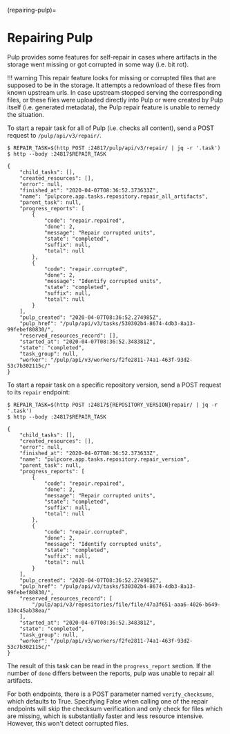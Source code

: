 (repairing-pulp)=

# Repairing Pulp

Pulp provides some features for self-repair in cases where artifacts in the storage went missing or
got corrupted in some way (i.e. bit rot).

!!! warning
This repair feature looks for missing or corrupted files that are supposed to be in
the storage. It attempts a redownload of these files from known upstream urls.
In case upstream stopped serving the corresponding files, or these files were uploaded
directly into Pulp or were created by Pulp itself (i.e. generated metadata), the Pulp
repair feature is unable to remedy the situation.


To start a repair task for all of Pulp (i.e. checks all content), send a POST request to
`/pulp/api/v3/repair/`.

```
$ REPAIR_TASK=$(http POST :24817/pulp/api/v3/repair/ | jq -r '.task')
$ http --body :24817$REPAIR_TASK

{
    "child_tasks": [],
    "created_resources": [],
    "error": null,
    "finished_at": "2020-04-07T08:36:52.373633Z",
    "name": "pulpcore.app.tasks.repository.repair_all_artifacts",
    "parent_task": null,
    "progress_reports": [
        {
            "code": "repair.repaired",
            "done": 2,
            "message": "Repair corrupted units",
            "state": "completed",
            "suffix": null,
            "total": null
        },
        {
            "code": "repair.corrupted",
            "done": 2,
            "message": "Identify corrupted units",
            "state": "completed",
            "suffix": null,
            "total": null
        }
    ],
    "pulp_created": "2020-04-07T08:36:52.274985Z",
    "pulp_href": "/pulp/api/v3/tasks/530302b4-8674-4db3-8a13-99febef80830/",
    "reserved_resources_record": [],
    "started_at": "2020-04-07T08:36:52.348381Z",
    "state": "completed",
    "task_group": null,
    "worker": "/pulp/api/v3/workers/f2fe2811-74a1-463f-93d2-53c7b302115c/"
}
```

To start a repair task on a specific repository version, send a POST request to its `repair`
endpoint:

```
$ REPAIR_TASK=$(http POST :24817${REPOSITORY_VERSION}repair/ | jq -r '.task')
$ http --body :24817$REPAIR_TASK

{
    "child_tasks": [],
    "created_resources": [],
    "error": null,
    "finished_at": "2020-04-07T08:36:52.373633Z",
    "name": "pulpcore.app.tasks.repository.repair_version",
    "parent_task": null,
    "progress_reports": [
        {
            "code": "repair.repaired",
            "done": 2,
            "message": "Repair corrupted units",
            "state": "completed",
            "suffix": null,
            "total": null
        },
        {
            "code": "repair.corrupted",
            "done": 2,
            "message": "Identify corrupted units",
            "state": "completed",
            "suffix": null,
            "total": null
        }
    ],
    "pulp_created": "2020-04-07T08:36:52.274985Z",
    "pulp_href": "/pulp/api/v3/tasks/530302b4-8674-4db3-8a13-99febef80830/",
    "reserved_resources_record": [
        "/pulp/api/v3/repositories/file/file/47a3f651-aaa6-4026-b649-130c45ab38ea/"
    ],
    "started_at": "2020-04-07T08:36:52.348381Z",
    "state": "completed",
    "task_group": null,
    "worker": "/pulp/api/v3/workers/f2fe2811-74a1-463f-93d2-53c7b302115c/"
}
```

The result of this task can be read in the `progress_report` section.
If the number of `done` differs between the reports, pulp was unable to repair all artifacts.

For both endpoints, there is a POST parameter named `verify_checksums`, which defaults to
True. Specifying False when calling one of the repair endpoints will skip the checksum
verification and only check for files which are missing, which is substantially faster and
less resource intensive. However, this won't detect corrupted files.

